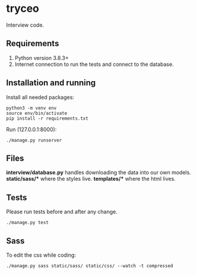 # tryceo
Interview code.

## Requirements
1. Python version 3.8.3+
2. Internet connection to run the tests and connect to the database.

## Installation and running
Install all needed packages:
```
python3 -m venv env
source env/bin/activate
pip install -r requirements.txt
```

Run (127.0.0.1:8000):
```
./manage.py runserver
```

## Files
__interview/database.py__ handles downloading the data into our own models.
__static/sass/*__ where the styles live.
__templates/*__ where the html lives.

## Tests
Please run tests before and after any change.
```
./manage.py test
```

## Sass
To edit the css while coding:
```
./manage.py sass static/sass/ static/css/ --watch -t compressed
```